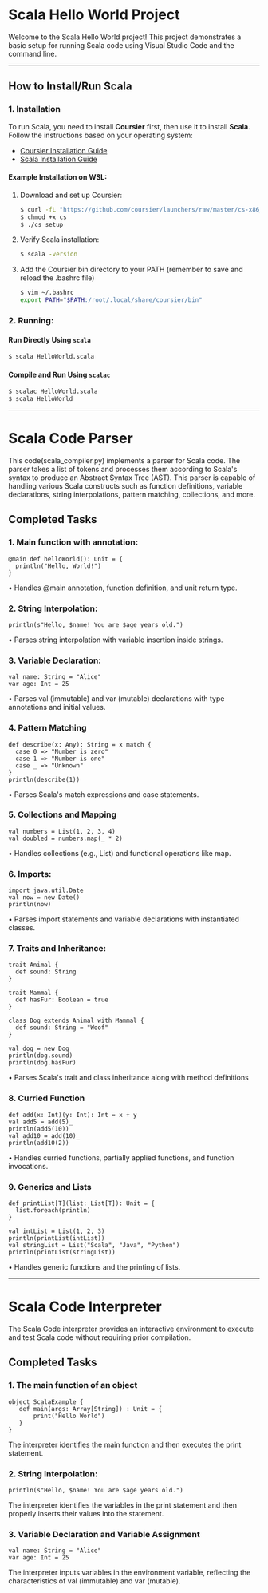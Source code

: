 # Scala Hello World Project

Welcome to the Scala Hello World project! This project demonstrates a basic setup for running Scala code using Visual Studio Code and the command line.

---

## How to Install/Run Scala

### 1. Installation

To run Scala, you need to install **Coursier** first, then use it to install **Scala**. Follow the instructions based on your operating system:

- [Coursier Installation Guide](https://get-coursier.io/docs/cli-installation)
- [Scala Installation Guide](https://www.scala-lang.org/download/)

#### Example Installation on WSL:

1. Download and set up Coursier:
   ```bash
   $ curl -fL "https://github.com/coursier/launchers/raw/master/cs-x86_64-pc-linux.gz" | gzip -d > cs
   $ chmod +x cs
   $ ./cs setup
   ```

2. Verify Scala installation:
   ```bash
   $ scala -version
   ```

3. Add the Coursier bin directory to your PATH (remember to save and reload the .bashrc file)
    ```bash
    $ vim ~/.bashrc
    export PATH="$PATH:/root/.local/share/coursier/bin"
    ```

### 2. Running:

#### Run Directly Using `scala`

```bash
$ scala HelloWorld.scala
```

#### Compile and Run Using `scalac`

```bash
$ scalac HelloWorld.scala
$ scala HelloWorld
```
---
# Scala Code Parser

This code(scala_compiler.py) implements a parser for Scala code. The parser takes a list of tokens and processes them according to Scala's syntax to produce an Abstract Syntax Tree (AST). This parser is capable of handling various Scala constructs such as function definitions, variable declarations, string interpolations, pattern matching, collections, and more.

## Completed Tasks
### 1. Main function with annotation:
```
@main def helloWorld(): Unit = {
  println("Hello, World!")
}
```
• Handles @main annotation, function definition, and unit return type.

### 2. String Interpolation:
```
println(s"Hello, $name! You are $age years old.")
```
• Parses string interpolation with variable insertion inside strings.

### 3. Variable Declaration:
```
val name: String = "Alice"
var age: Int = 25
```
• Parses val (immutable) and var (mutable) declarations with type annotations and initial values.

### 4. Pattern Matching
```
def describe(x: Any): String = x match {
  case 0 => "Number is zero"
  case 1 => "Number is one"
  case _ => "Unknown"
}
println(describe(1))
```
• Parses Scala's match expressions and case statements.

### 5. Collections and Mapping
```
val numbers = List(1, 2, 3, 4)
val doubled = numbers.map(_ * 2)
```
• Handles collections (e.g., List) and functional operations like map.

### 6. Imports:
```
import java.util.Date
val now = new Date()
println(now)
```
• Parses import statements and variable declarations with instantiated classes.

### 7. Traits and Inheritance:
```
trait Animal {
  def sound: String 
} 

trait Mammal {
  def hasFur: Boolean = true
} 

class Dog extends Animal with Mammal {
  def sound: String = "Woof"
}

val dog = new Dog
println(dog.sound)
println(dog.hasFur)
```
• Parses Scala's trait and class inheritance along with method definitions

### 8. Curried Function
```
def add(x: Int)(y: Int): Int = x + y 
val add5 = add(5)_ 
println(add5(10)) 
val add10 = add(10)_ 
println(add10(2))
```
• Handles curried functions, partially applied functions, and function invocations.

### 9. Generics and Lists
```
def printList[T](list: List[T]): Unit = {
  list.foreach(println)
}

val intList = List(1, 2, 3)
println(printList(intList))
val stringList = List("Scala", "Java", "Python")
println(printList(stringList))
```
• Handles generic functions and the printing of lists.

---
# Scala Code Interpreter

The Scala Code interpreter provides an interactive environment to execute and test Scala code without requiring prior compilation.


## Completed Tasks
### 1. The main function of an object
```
object ScalaExample {
   def main(args: Array[String]) : Unit = {
       print("Hello World")
   }
}
```

The interpreter identifies the main function and then executes the print statement. 

### 2. String Interpolation:
```
println(s"Hello, $name! You are $age years old.")
```

The interpreter identifies the variables in the print statement and then properly inserts their values into the statement.

### 3. Variable Declaration and Variable Assignment
```
val name: String = "Alice"
var age: Int = 25
```

The interpreter inputs variables in the environment variable, reflecting the characteristics of val (immutable) and var (mutable).
